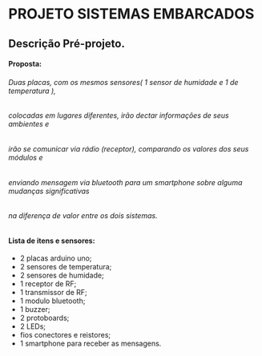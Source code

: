 # PROJETO SISTEMAS EMBARCADOS
## Descrição Pré-projeto.
#### **Proposta**: 
######  *Duas placas, com os mesmos sensores( 1 sensor de humidade e 1 de temperatura ),*
######  *colocadas em lugares diferentes, irão dectar informações de seus ambientes e*
######  *irão se comunicar via rádio (receptor), comparando os valores dos seus módulos e* 
######  *enviando mensagem via bluetooth para um smartphone sobre alguma mudanças significativas*
######  *na diferença de valor entre os dois sistemas.*

#### **Lista de itens e sensores:**
- 2 placas arduino uno;
- 2 sensores de temperatura;
- 2 sensores de humidade;
- 1 receptor de RF;
- 1 transmissor de RF;
- 1 modulo bluetooth;
- 1 buzzer;
- 2 protoboards;
- 2 LEDs;
- fios conectores e reistores;
- 1 smartphone para receber as mensagens.

